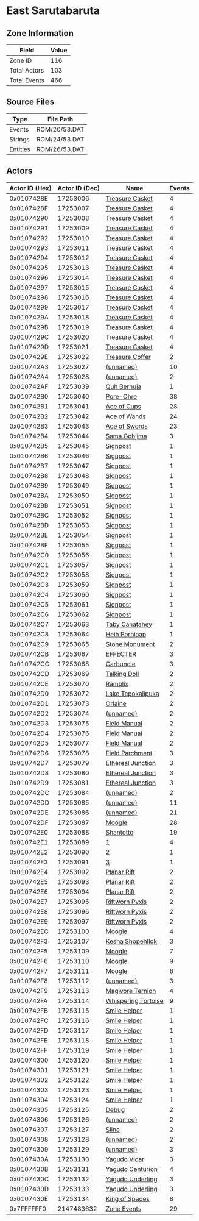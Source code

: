 # East Sarutabaruta

## Zone Information

| Field        |   Value |
|--------------|---------|
| Zone ID      |     116 |
| Total Actors |     103 |
| Total Events |     466 |

## Source Files

| Type     | File Path     |
|----------|---------------|
| Events   | ROM/20/53.DAT |
| Strings  | ROM/24/53.DAT |
| Entities | ROM/26/53.DAT |

## Actors

| Actor ID (Hex)   |   Actor ID (Dec) | Name                                                           |   Events |
|------------------|------------------|----------------------------------------------------------------|----------|
| 0x0107428E       |         17253006 | [Treasure Casket](./17253006%20-%20Treasure%20Casket/)         |        4 |
| 0x0107428F       |         17253007 | [Treasure Casket](./17253007%20-%20Treasure%20Casket/)         |        4 |
| 0x01074290       |         17253008 | [Treasure Casket](./17253008%20-%20Treasure%20Casket/)         |        4 |
| 0x01074291       |         17253009 | [Treasure Casket](./17253009%20-%20Treasure%20Casket/)         |        4 |
| 0x01074292       |         17253010 | [Treasure Casket](./17253010%20-%20Treasure%20Casket/)         |        4 |
| 0x01074293       |         17253011 | [Treasure Casket](./17253011%20-%20Treasure%20Casket/)         |        4 |
| 0x01074294       |         17253012 | [Treasure Casket](./17253012%20-%20Treasure%20Casket/)         |        4 |
| 0x01074295       |         17253013 | [Treasure Casket](./17253013%20-%20Treasure%20Casket/)         |        4 |
| 0x01074296       |         17253014 | [Treasure Casket](./17253014%20-%20Treasure%20Casket/)         |        4 |
| 0x01074297       |         17253015 | [Treasure Casket](./17253015%20-%20Treasure%20Casket/)         |        4 |
| 0x01074298       |         17253016 | [Treasure Casket](./17253016%20-%20Treasure%20Casket/)         |        4 |
| 0x01074299       |         17253017 | [Treasure Casket](./17253017%20-%20Treasure%20Casket/)         |        4 |
| 0x0107429A       |         17253018 | [Treasure Casket](./17253018%20-%20Treasure%20Casket/)         |        4 |
| 0x0107429B       |         17253019 | [Treasure Casket](./17253019%20-%20Treasure%20Casket/)         |        4 |
| 0x0107429C       |         17253020 | [Treasure Casket](./17253020%20-%20Treasure%20Casket/)         |        4 |
| 0x0107429D       |         17253021 | [Treasure Casket](./17253021%20-%20Treasure%20Casket/)         |        4 |
| 0x0107429E       |         17253022 | [Treasure Coffer](./17253022%20-%20Treasure%20Coffer/)         |        2 |
| 0x010742A3       |         17253027 | [(unnamed)](./17253027/)                                       |       10 |
| 0x010742A4       |         17253028 | [(unnamed)](./17253028/)                                       |        2 |
| 0x010742AF       |         17253039 | [Quh Berhuja](./17253039%20-%20Quh%20Berhuja/)                 |        1 |
| 0x010742B0       |         17253040 | [Pore-Ohre](./17253040%20-%20Pore-Ohre/)                       |       38 |
| 0x010742B1       |         17253041 | [Ace of Cups](./17253041%20-%20Ace%20of%20Cups/)               |       28 |
| 0x010742B2       |         17253042 | [Ace of Wands](./17253042%20-%20Ace%20of%20Wands/)             |       24 |
| 0x010742B3       |         17253043 | [Ace of Swords](./17253043%20-%20Ace%20of%20Swords/)           |       23 |
| 0x010742B4       |         17253044 | [Sama Gohjima](./17253044%20-%20Sama%20Gohjima/)               |        3 |
| 0x010742B5       |         17253045 | [Signpost](./17253045%20-%20Signpost/)                         |        1 |
| 0x010742B6       |         17253046 | [Signpost](./17253046%20-%20Signpost/)                         |        1 |
| 0x010742B7       |         17253047 | [Signpost](./17253047%20-%20Signpost/)                         |        1 |
| 0x010742B8       |         17253048 | [Signpost](./17253048%20-%20Signpost/)                         |        1 |
| 0x010742B9       |         17253049 | [Signpost](./17253049%20-%20Signpost/)                         |        1 |
| 0x010742BA       |         17253050 | [Signpost](./17253050%20-%20Signpost/)                         |        1 |
| 0x010742BB       |         17253051 | [Signpost](./17253051%20-%20Signpost/)                         |        1 |
| 0x010742BC       |         17253052 | [Signpost](./17253052%20-%20Signpost/)                         |        1 |
| 0x010742BD       |         17253053 | [Signpost](./17253053%20-%20Signpost/)                         |        1 |
| 0x010742BE       |         17253054 | [Signpost](./17253054%20-%20Signpost/)                         |        1 |
| 0x010742BF       |         17253055 | [Signpost](./17253055%20-%20Signpost/)                         |        1 |
| 0x010742C0       |         17253056 | [Signpost](./17253056%20-%20Signpost/)                         |        1 |
| 0x010742C1       |         17253057 | [Signpost](./17253057%20-%20Signpost/)                         |        1 |
| 0x010742C2       |         17253058 | [Signpost](./17253058%20-%20Signpost/)                         |        1 |
| 0x010742C3       |         17253059 | [Signpost](./17253059%20-%20Signpost/)                         |        1 |
| 0x010742C4       |         17253060 | [Signpost](./17253060%20-%20Signpost/)                         |        1 |
| 0x010742C5       |         17253061 | [Signpost](./17253061%20-%20Signpost/)                         |        1 |
| 0x010742C6       |         17253062 | [Signpost](./17253062%20-%20Signpost/)                         |        1 |
| 0x010742C7       |         17253063 | [Taby Canatahey](./17253063%20-%20Taby%20Canatahey/)           |        1 |
| 0x010742C8       |         17253064 | [Heih Porhiaap](./17253064%20-%20Heih%20Porhiaap/)             |        1 |
| 0x010742C9       |         17253065 | [Stone Monument](./17253065%20-%20Stone%20Monument/)           |        2 |
| 0x010742CB       |         17253067 | [EFFECTER](./17253067%20-%20EFFECTER/)                         |        3 |
| 0x010742CC       |         17253068 | [Carbuncle](./17253068%20-%20Carbuncle/)                       |        3 |
| 0x010742CD       |         17253069 | [Talking Doll](./17253069%20-%20Talking%20Doll/)               |        2 |
| 0x010742CE       |         17253070 | [Ramblix](./17253070%20-%20Ramblix/)                           |        2 |
| 0x010742D0       |         17253072 | [Lake Tepokalipuka](./17253072%20-%20Lake%20Tepokalipuka/)     |        2 |
| 0x010742D1       |         17253073 | [Orlaine](./17253073%20-%20Orlaine/)                           |        2 |
| 0x010742D2       |         17253074 | [(unnamed)](./17253074/)                                       |        2 |
| 0x010742D3       |         17253075 | [Field Manual](./17253075%20-%20Field%20Manual/)               |        2 |
| 0x010742D4       |         17253076 | [Field Manual](./17253076%20-%20Field%20Manual/)               |        2 |
| 0x010742D5       |         17253077 | [Field Manual](./17253077%20-%20Field%20Manual/)               |        2 |
| 0x010742D6       |         17253078 | [Field Parchment](./17253078%20-%20Field%20Parchment/)         |        3 |
| 0x010742D7       |         17253079 | [Ethereal Junction](./17253079%20-%20Ethereal%20Junction/)     |        3 |
| 0x010742D8       |         17253080 | [Ethereal Junction](./17253080%20-%20Ethereal%20Junction/)     |        3 |
| 0x010742D9       |         17253081 | [Ethereal Junction](./17253081%20-%20Ethereal%20Junction/)     |        3 |
| 0x010742DC       |         17253084 | [(unnamed)](./17253084/)                                       |        2 |
| 0x010742DD       |         17253085 | [(unnamed)](./17253085/)                                       |       11 |
| 0x010742DE       |         17253086 | [(unnamed)](./17253086/)                                       |       21 |
| 0x010742DF       |         17253087 | [Moogle](./17253087%20-%20Moogle/)                             |       28 |
| 0x010742E0       |         17253088 | [Shantotto](./17253088%20-%20Shantotto/)                       |       19 |
| 0x010742E1       |         17253089 | [1](./17253089%20-%201/)                                       |        4 |
| 0x010742E2       |         17253090 | [2](./17253090%20-%202/)                                       |        1 |
| 0x010742E3       |         17253091 | [3](./17253091%20-%203/)                                       |        1 |
| 0x010742E4       |         17253092 | [Planar Rift](./17253092%20-%20Planar%20Rift/)                 |        2 |
| 0x010742E5       |         17253093 | [Planar Rift](./17253093%20-%20Planar%20Rift/)                 |        2 |
| 0x010742E6       |         17253094 | [Planar Rift](./17253094%20-%20Planar%20Rift/)                 |        2 |
| 0x010742E7       |         17253095 | [Riftworn Pyxis](./17253095%20-%20Riftworn%20Pyxis/)           |        2 |
| 0x010742E8       |         17253096 | [Riftworn Pyxis](./17253096%20-%20Riftworn%20Pyxis/)           |        2 |
| 0x010742E9       |         17253097 | [Riftworn Pyxis](./17253097%20-%20Riftworn%20Pyxis/)           |        2 |
| 0x010742EC       |         17253100 | [Moogle](./17253100%20-%20Moogle/)                             |        4 |
| 0x010742F3       |         17253107 | [Kesha Shopehllok](./17253107%20-%20Kesha%20Shopehllok/)       |        3 |
| 0x010742F5       |         17253109 | [Moogle](./17253109%20-%20Moogle/)                             |        7 |
| 0x010742F6       |         17253110 | [Moogle](./17253110%20-%20Moogle/)                             |        9 |
| 0x010742F7       |         17253111 | [Moogle](./17253111%20-%20Moogle/)                             |        6 |
| 0x010742F8       |         17253112 | [(unnamed)](./17253112/)                                       |        3 |
| 0x010742F9       |         17253113 | [Magivore Ternion](./17253113%20-%20Magivore%20Ternion/)       |        4 |
| 0x010742FA       |         17253114 | [Whispering Tortoise](./17253114%20-%20Whispering%20Tortoise/) |        9 |
| 0x010742FB       |         17253115 | [Smile Helper](./17253115%20-%20Smile%20Helper/)               |        1 |
| 0x010742FC       |         17253116 | [Smile Helper](./17253116%20-%20Smile%20Helper/)               |        1 |
| 0x010742FD       |         17253117 | [Smile Helper](./17253117%20-%20Smile%20Helper/)               |        1 |
| 0x010742FE       |         17253118 | [Smile Helper](./17253118%20-%20Smile%20Helper/)               |        1 |
| 0x010742FF       |         17253119 | [Smile Helper](./17253119%20-%20Smile%20Helper/)               |        1 |
| 0x01074300       |         17253120 | [Smile Helper](./17253120%20-%20Smile%20Helper/)               |        1 |
| 0x01074301       |         17253121 | [Smile Helper](./17253121%20-%20Smile%20Helper/)               |        1 |
| 0x01074302       |         17253122 | [Smile Helper](./17253122%20-%20Smile%20Helper/)               |        1 |
| 0x01074303       |         17253123 | [Smile Helper](./17253123%20-%20Smile%20Helper/)               |        1 |
| 0x01074304       |         17253124 | [Smile Helper](./17253124%20-%20Smile%20Helper/)               |        1 |
| 0x01074305       |         17253125 | [Debug](./17253125%20-%20Debug/)                               |        2 |
| 0x01074306       |         17253126 | [(unnamed)](./17253126/)                                       |        2 |
| 0x01074307       |         17253127 | [Sline](./17253127%20-%20Sline/)                               |        2 |
| 0x01074308       |         17253128 | [(unnamed)](./17253128/)                                       |        2 |
| 0x01074309       |         17253129 | [(unnamed)](./17253129/)                                       |        3 |
| 0x0107430A       |         17253130 | [Yagudo Vicar](./17253130%20-%20Yagudo%20Vicar/)               |        3 |
| 0x0107430B       |         17253131 | [Yagudo Centurion](./17253131%20-%20Yagudo%20Centurion/)       |        4 |
| 0x0107430C       |         17253132 | [Yagudo Underling](./17253132%20-%20Yagudo%20Underling/)       |        3 |
| 0x0107430D       |         17253133 | [Yagudo Underling](./17253133%20-%20Yagudo%20Underling/)       |        3 |
| 0x0107430E       |         17253134 | [King of Spades](./17253134%20-%20King%20of%20Spades/)         |        8 |
| 0x7FFFFFF0       |       2147483632 | [Zone Events](./Zone%20Events/)                                |       29 |
